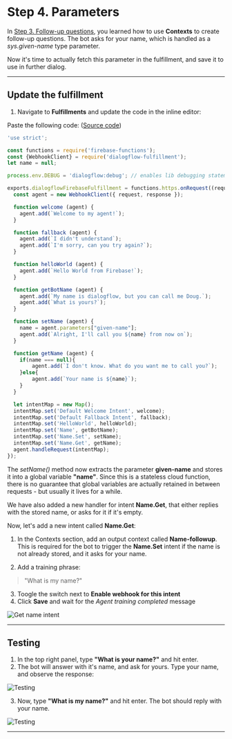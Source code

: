 # Step 4. Parameters

In [Step 3. Follow-up questions](https://github.com/tibbing/jwy-dlgflow-demo/tree/steps/3.Fulfillments), you learned how to use **Contexts** to create follow-up questions. The bot asks for your name, which is handled as a *sys.given-name* type parameter. 

Now it's time to actually fetch this parameter in the fulfillment, and save it to use in further dialog.


----
## Update the fulfillment

1. Navigate to **Fulfillments** and update the code in the inline editor:

Paste the following code: ([Source code](/src/fulfillment-fn-node6.js))

```javascript
'use strict';

const functions = require('firebase-functions');
const {WebhookClient} = require('dialogflow-fulfillment');
let name = null;

process.env.DEBUG = 'dialogflow:debug'; // enables lib debugging statements

exports.dialogflowFirebaseFulfillment = functions.https.onRequest((request, response) => {
  const agent = new WebhookClient({ request, response });

  function welcome (agent) {
    agent.add(`Welcome to my agent!`);
  }

  function fallback (agent) {
    agent.add(`I didn't understand`);
    agent.add(`I'm sorry, can you try again?`);
  }

  function helloWorld (agent) {
    agent.add(`Hello World from Firebase!`);
  }

  function getBotName (agent) {
    agent.add(`My name is dialogflow, but you can call me Doug.`);
    agent.add(`What is yours?`);
  }

  function setName (agent) {
    name = agent.parameters["given-name"];
    agent.add(`Alright, I'll call you ${name} from now on`);
  }

  function getName (agent) {
    if(name === null){
        agent.add(`I don't know. What do you want me to call you?`);
    }else{
        agent.add(`Your name is ${name}`);
    }
  }

  let intentMap = new Map();
  intentMap.set('Default Welcome Intent', welcome);
  intentMap.set('Default Fallback Intent', fallback);
  intentMap.set('HelloWorld', helloWorld);
  intentMap.set('Name', getBotName);
  intentMap.set('Name.Set', setName);
  intentMap.set('Name.Get', getName);
  agent.handleRequest(intentMap);
});
```

The *setName()* method now extracts the parameter **given-name** and stores it into a global variable **"name"**. Since this is a stateless cloud function, there is no guarantee that global variables are actually retained in between requests - but usually it lives for a while. 

We have also added a new handler for intent **Name.Get**, that either replies with the stored name, or asks for it if it's empty.


Now, let's add a new intent called **Name.Get**:

1. In the Contexts section, add an output context called **Name-followup**. This is required for the bot to trigger the **Name.Set** intent if the name is not already stored, and it asks for your name. 

2. Add a training phrase:
>"What is my name?"
3. Toogle the switch next to **Enable webhook for this intent**
4. Click **Save** and wait for the *Agent training completed* message

![Get name intent](NameGet.JPG?raw=true "Get name intent")


----
## Testing

1. In the top right panel, type **"What is your name?"** and hit enter.
2. The bot will answer with it's name, and ask for yours. Type your name, and observe the response:

![Testing](NameSetTest.JPG?raw=true "Testing")


3. Now, type **"What is my name?"** and hit enter.
The bot should reply with your name.

![Testing](NameGetTest.JPG?raw=true "Testing")

----

